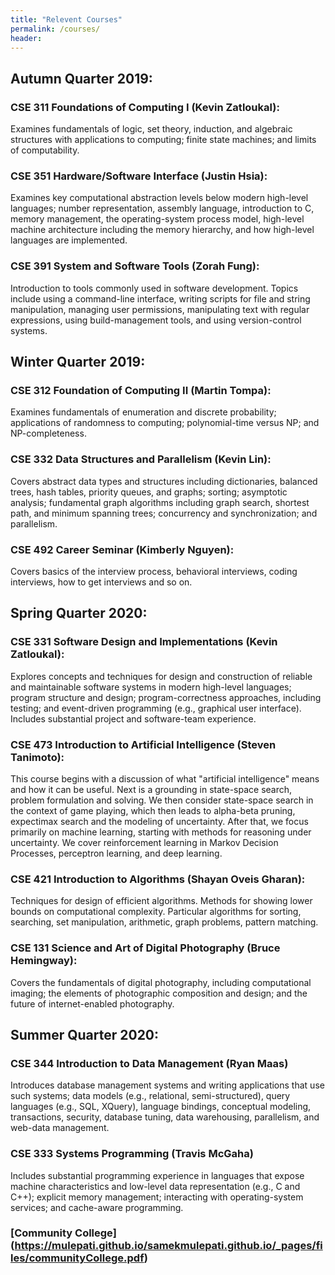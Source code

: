 ```yaml
---
title: "Relevent Courses"
permalink: /courses/
header:
---
```

## Autumn Quarter 2019:
### CSE 311 Foundations of Computing I (Kevin Zatloukal): 
Examines fundamentals of logic, set theory, induction, and algebraic structures with applications to computing; finite state machines; and limits of computability.
### CSE 351 Hardware/Software Interface (Justin Hsia): 
Examines key computational abstraction levels below modern high-level languages; number representation, assembly language, introduction to C, memory management, the operating-system process model, high-level machine architecture including the memory hierarchy, and how high-level languages are implemented.
### CSE 391 System and Software Tools (Zorah Fung):
Introduction to tools commonly used in software development. Topics include using a command-line interface, writing scripts for file and string manipulation, managing user permissions, manipulating text with regular expressions, using build-management tools, and using version-control systems.
## Winter Quarter 2019: 
### CSE 312 Foundation of Computing II (Martin Tompa):
Examines fundamentals of enumeration and discrete probability; applications of randomness to computing; polynomial-time versus NP; and NP-completeness.
### CSE 332 Data Structures and Parallelism (Kevin Lin):
Covers abstract data types and structures including dictionaries, balanced trees, hash tables, priority queues, and graphs; sorting; asymptotic analysis; fundamental graph algorithms including graph search, shortest path, and minimum spanning trees; concurrency and synchronization; and parallelism.
### CSE 492 Career Seminar (Kimberly Nguyen):
Covers basics of the interview process, behavioral interviews, coding interviews, how to get interviews and so on. 
## Spring Quarter 2020:
### CSE 331 Software Design and Implementations (Kevin Zatloukal):
Explores concepts and techniques for design and construction of reliable and maintainable software systems in modern high-level languages; program structure and design; program-correctness approaches, including testing; and event-driven programming (e.g., graphical user interface). Includes substantial project and software-team experience.
### CSE 473 Introduction to Artificial Intelligence (Steven Tanimoto): 
This course begins with a discussion of what "artificial intelligence" means and how it can be useful. Next is a grounding in state-space search, problem formulation and solving. We then consider state-space search in the context of game playing, which then leads to alpha-beta pruning, expectimax search and the modeling of uncertainty. After that, we focus primarily on machine learning, starting with methods for reasoning under uncertainty. We cover reinforcement learning in Markov Decision Processes, perceptron learning, and deep learning. 
### CSE 421 Introduction to Algorithms (Shayan Oveis Gharan):
Techniques for design of efficient algorithms. Methods for showing lower bounds on computational complexity. Particular algorithms for sorting, searching, set manipulation, arithmetic, graph problems, pattern matching.
### CSE 131 Science and Art of Digital Photography (Bruce Hemingway):
Covers the fundamentals of digital photography, including computational imaging; the elements of photographic composition and design; and the future of internet-enabled photography.
## Summer Quarter 2020:
### CSE 344 Introduction to Data Management (Ryan Maas)
Introduces database management systems and writing applications that use such systems; data models (e.g., relational, semi-structured), query languages (e.g., SQL, XQuery), language bindings, conceptual modeling, transactions, security, database tuning, data warehousing, parallelism, and web-data management. 
### CSE 333 Systems Programming (Travis McGaha)
Includes substantial programming experience in languages that expose machine characteristics and low-level data representation (e.g., C and C++); explicit memory management; interacting with operating-system services; and cache-aware programming. 
### [Community College] (https://mulepati.github.io/samekmulepati.github.io/_pages/files/communityCollege.pdf)
